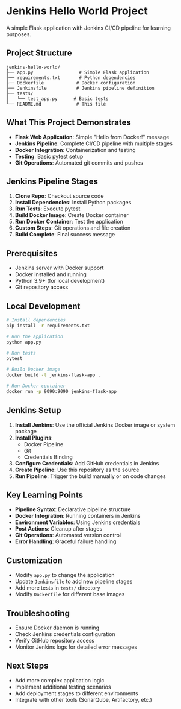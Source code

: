 # Jenkins Hello World Project

A simple Flask application with Jenkins CI/CD pipeline for learning purposes.

## Project Structure

```
jenkins-hello-world/
├── app.py                 # Simple Flask application
├── requirements.txt       # Python dependencies
├── Dockerfile            # Docker configuration
├── Jenkinsfile           # Jenkins pipeline definition
├── tests/
│   └── test_app.py      # Basic tests
└── README.md             # This file
```

## What This Project Demonstrates

- **Flask Web Application**: Simple "Hello from Docker!" message
- **Jenkins Pipeline**: Complete CI/CD pipeline with multiple stages
- **Docker Integration**: Containerization and testing
- **Testing**: Basic pytest setup
- **Git Operations**: Automated git commits and pushes

## Jenkins Pipeline Stages

1. **Clone Repo**: Checkout source code
2. **Install Dependencies**: Install Python packages
3. **Run Tests**: Execute pytest
4. **Build Docker Image**: Create Docker container
5. **Run Docker Container**: Test the application
6. **Custom Steps**: Git operations and file creation
7. **Build Complete**: Final success message

## Prerequisites

- Jenkins server with Docker support
- Docker installed and running
- Python 3.9+ (for local development)
- Git repository access

## Local Development

```bash
# Install dependencies
pip install -r requirements.txt

# Run the application
python app.py

# Run tests
pytest

# Build Docker image
docker build -t jenkins-flask-app .

# Run Docker container
docker run -p 9090:9090 jenkins-flask-app
```

## Jenkins Setup

1. **Install Jenkins**: Use the official Jenkins Docker image or system package
2. **Install Plugins**: 
   - Docker Pipeline
   - Git
   - Credentials Binding
3. **Configure Credentials**: Add GitHub credentials in Jenkins
4. **Create Pipeline**: Use this repository as the source
5. **Run Pipeline**: Trigger the build manually or on code changes

## Key Learning Points

- **Pipeline Syntax**: Declarative pipeline structure
- **Docker Integration**: Running containers in Jenkins
- **Environment Variables**: Using Jenkins credentials
- **Post Actions**: Cleanup after stages
- **Git Operations**: Automated version control
- **Error Handling**: Graceful failure handling

## Customization

- Modify `app.py` to change the application
- Update `Jenkinsfile` to add new pipeline stages
- Add more tests in `tests/` directory
- Modify `Dockerfile` for different base images

## Troubleshooting

- Ensure Docker daemon is running
- Check Jenkins credentials configuration
- Verify GitHub repository access
- Monitor Jenkins logs for detailed error messages

## Next Steps

- Add more complex application logic
- Implement additional testing scenarios
- Add deployment stages to different environments
- Integrate with other tools (SonarQube, Artifactory, etc.) 